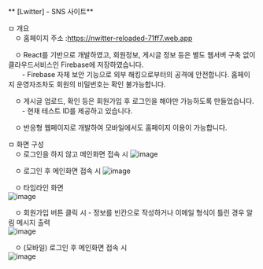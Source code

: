 ** [Lwitter] - SNS 사이트**

ㅁ 개요   
　ㅇ 홈페이지 주소 :https://nwitter-reloaded-71ff7.web.app
 
　ㅇ React를 기반으로 개발하였고, 회원정보, 게시글 정보 등은 별도 웹서버 구축 없이 클라우드서비스인 Firebase에 저장하였습니다.  
　　- Firebase 자체 보안 기능으로 외부 해킹으로부터의 공격에 안전합니다. 홈페이지 운영자조차도 회원의 비밀번호는 확인 불가능합니다. 
 
　ㅇ 게시글 업로드, 확인 등은 회원가입 후 로그인을 해야만 가능하도록 만들었습니다.  
　　- 현재 테스트 ID를 제공하고 있습니다.
    
　ㅇ 반응형 웹페이지로 개발하여 모바일에서도 홈페이지 이용이 가능합니다.

ㅁ 화면 구성  
　ㅇ 로그인을 하지 않고 메인화면 접속 시 
![image](https://github.com/doitjustgo/Lwitter/assets/24933367/7881c8f1-070d-49be-837a-27dcfa7672ff)

　ㅇ 로그인 후 메인화면 접속 시 
 ![image](https://github.com/doitjustgo/Lwitter/assets/24933367/0c446dfa-4a7f-41cb-ad55-d9c186477163)

　ㅇ 타임라인 화면  
  ![image](https://github.com/doitjustgo/Lwitter/assets/24933367/c22aeed9-fe4e-4869-92a1-c5948de3c199)

　ㅇ 회원가입 버튼 클릭 시 
    - 정보를 빈칸으로 작성하거나 이메일 형식이 틀린 경우 알림 메시지 출력  
![image](https://github.com/doitjustgo/Lwitter/assets/24933367/d018f95a-01c7-48ee-aed3-f781bba01a11)

　ㅇ (모바일) 로그인 후 메인화면 접속 시   
 ![image](https://github.com/doitjustgo/Lwitter/assets/24933367/c98d9777-ce8a-4051-8530-c51f7553dc19)
